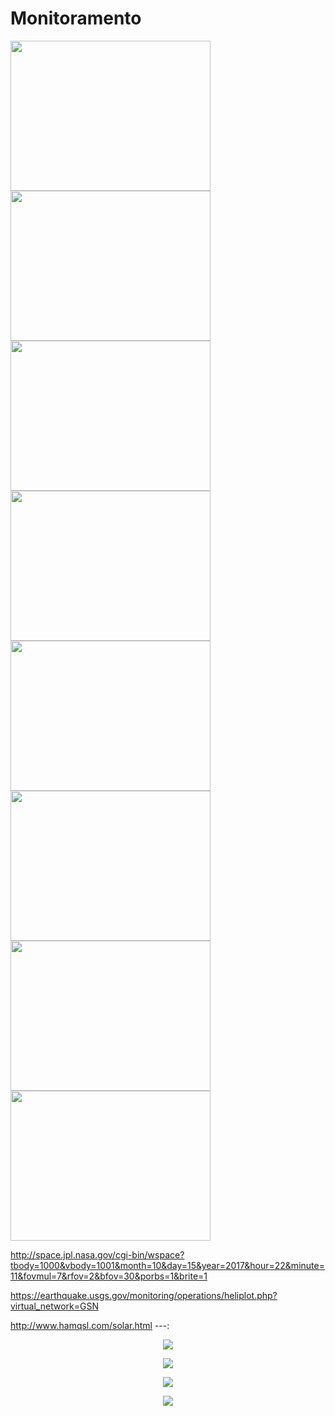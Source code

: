 # Monitoramento


 <img src="http://services.swpc.noaa.gov/images/planetary-k-index.gif" height="240" width="320"> 
 
 <img src="http://services.swpc.noaa.gov/images/goes-magnetometer.gif" height="240" width="320"> 

 <img src="http://services.swpc.noaa.gov/images/solar-cycle-sunspot-number.gif" height="240" width="320"> 

 <img src="http://services.swpc.noaa.gov/images/goes-proton-flux.gif?time=1452536162000" height="240" width="320"> 

 <img src="http://legacy-www.swpc.noaa.gov/rt_plots/Bou_12h.png" height="240" width="320"> 

 <img src="http://www.apolo11.com/vps/modelo_solar/modelo_cme_20171013-191016.gif" height="240" width="320"> 

 <img src="http://services.swpc.noaa.gov/images/animations/drap_global/latest.png" height="240" width="320"> 

 <img src="https://earthquake.usgs.gov//static/earthquake-network-operations/Seismic_Data/telemetry_data/ADK_24hr.png" height="240" width="320">
 
http://space.jpl.nasa.gov/cgi-bin/wspace?tbody=1000&vbody=1001&month=10&day=15&year=2017&hour=22&minute=11&fovmul=7&rfov=2&bfov=30&porbs=1&brite=1

https://earthquake.usgs.gov/monitoring/operations/heliplot.php?virtual_network=GSN

http://www.hamqsl.com/solar.html ---:

<center>
<a href="http://www.hamqsl.com/solar.html" title="Click to add Solar-Terrestrial Data to your website!"><img src="http://www.hamqsl.com/solarsun.php"></a>
</center>

<p></p>

<center>
<a href="http://www.hamqsl.com/solar.html" title="Click to add Solar-Terrestrial Data to your website!"><img src="http://www.hamqsl.com/solarmuf.php"></a>
</center>

<p></p>

<center>
<a href="http://www.hamqsl.com/solar.html" title="Click to add Solar-Terrestrial Data to your website!"><img src="http://www.hamqsl.com/solarglobe.php"></a>
</center>

<p></p>

<center>
<a href="http://www.hamqsl.com/solar.html" title="Click to add Solar-Terrestrial Data to your website!"><img src="http://www.hamqsl.com/solarsystem.php"></a>
</center>

